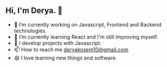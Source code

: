 ## Hi, I'm Derya. 👋

- 🔭 I’m currently working on Javascript, Frontend and Backend technologies.
- 🌱 I’m currently learning React and I'm still improving myself.
- 👯 I develop projects with Javascript.
- 📫 How to reach me deryakosem10@gmail.com
- 😄 I love learning new things and software.


